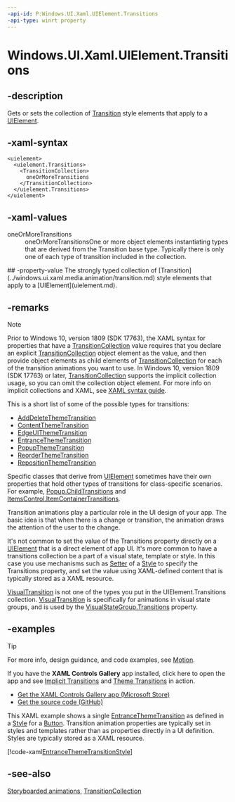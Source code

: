 ```yaml
---
-api-id: P:Windows.UI.Xaml.UIElement.Transitions
-api-type: winrt property
---
```


<!-- Property syntax
public Windows.UI.Xaml.Media.Animation.TransitionCollection Transitions { get;  set; }
-->

# Windows.UI.Xaml.UIElement.Transitions

## -description
Gets or sets the collection of [Transition](../windows.ui.xaml.media.animation/transition.md) style elements that apply to a [UIElement](uielement.md).

## -xaml-syntax
```xaml
<uielement>
  <uielement.Transitions>
    <TransitionCollection>
      oneOrMoreTransitions
    </TransitionCollection>
  </uielement.Transitions>
</uielement>
```


## -xaml-values
<dl><dt>oneOrMoreTransitions</dt><dd>oneOrMoreTransitionsOne or more object elements instantiating types that are derived from the Transition base type. Typically there is only one of each type of transition included in the collection.</dd>
</dl>
## -property-value
The strongly typed collection of [Transition](../windows.ui.xaml.media.animation/transition.md) style elements that apply to a [UIElement](uielement.md).

## -remarks

> [!NOTE]
> Prior to Windows 10, version 1809 (SDK 17763), the XAML syntax for properties that have a [TransitionCollection](../windows.ui.xaml.media.animation/transitioncollection.md) value requires that you declare an explicit [TransitionCollection](../windows.ui.xaml.media.animation/transitioncollection.md) object element as the value, and then provide object elements as child elements of [TransitionCollection](../windows.ui.xaml.media.animation/transitioncollection.md) for each of the transition animations you want to use. In Windows 10, version 1809 (SDK 17763) or later, [TransitionCollection](../windows.ui.xaml.media.animation/transitioncollection.md) supports the implicit collection usage, so you can omit the collection object element. For more info on implicit collections and XAML, see [XAML syntax guide](/windows/uwp/xaml-platform/xaml-syntax-guide).

This is a short list of some of the possible types for transitions:
+ [AddDeleteThemeTransition](../windows.ui.xaml.media.animation/adddeletethemetransition.md)
+ [ContentThemeTransition](../windows.ui.xaml.media.animation/contentthemetransition.md)
+ [EdgeUIThemeTransition](../windows.ui.xaml.media.animation/edgeuithemetransition.md)
+ [EntranceThemeTransition](../windows.ui.xaml.media.animation/entrancethemetransition.md)
+ [PopupThemeTransition](../windows.ui.xaml.media.animation/popupthemetransition.md)
+ [ReorderThemeTransition](../windows.ui.xaml.media.animation/reorderthemetransition.md)
+ [RepositionThemeTransition](../windows.ui.xaml.media.animation/repositionthemetransition.md)

Specific classes that derive from [UIElement](uielement.md) sometimes have their own properties that hold other types of transitions for class-specific scenarios. For example, [Popup.ChildTransitions](../windows.ui.xaml.controls.primitives/popup_childtransitions.md) and [ItemsControl.ItemContainerTransitions](../windows.ui.xaml.controls/itemscontrol_itemcontainertransitions.md).

Transition animations play a particular role in the UI design of your app. The basic idea is that when there is a change or transition, the animation draws the attention of the user to the change.
<!-- For more info, see  Transition animations and theme animations.-->

It's not common to set the value of the Transitions property directly on a [UIElement](uielement.md) that is a direct element of app UI. It's more common to have a transitions collection be a part of a visual state, template or style. In this case you use mechanisms such as [Setter](setter.md) of a [Style](style.md) to specify the Transitions property, and set the value using XAML-defined content that is typically stored as a XAML resource.

[VisualTransition](visualtransition.md) is not one of the types you put in the UIElement.Transitions collection. [VisualTransition](visualtransition.md) is specifically for animations in visual state groups, and is used by the [VisualStateGroup.Transitions](visualstategroup_transitions.md) property.

## -examples

> [!TIP]
> For more info, design guidance, and code examples, see [Motion](/windows/uwp/design/motion/).
>
> If you have the **XAML Controls Gallery** app installed, click here to open the app and see [Implicit Transitions](xamlcontrolsgallery:/item/ImplicitTransitions) and [Theme Transitions](xamlcontrolsgallery:/item/ThemeTransitions) in action.
> + [Get the XAML Controls Gallery app (Microsoft Store)](https://www.microsoft.com/store/productId/9MSVH128X2ZT)
> + [Get the source code (GitHub)](https://github.com/Microsoft/Xaml-Controls-Gallery)

This XAML example shows a single [EntranceThemeTransition](../windows.ui.xaml.media.animation/entrancethemetransition.md) as defined in a [Style](style.md) for a [Button](../windows.ui.xaml.controls/button.md). Transition animation properties are typically set in styles and templates rather than as properties directly in a UI definition. Styles are typically stored as a XAML resource.

[!code-xaml[EntranceThemeTransitionStyle](../windows.ui.xaml/code/EntranceThemeTransitionStyle/csharp/BlankPage.xaml#SnippetEntranceThemeTransitionStyle)]

## -see-also

[Storyboarded animations](https://docs.microsoft.com/windows/uwp/graphics/storyboarded-animations), [TransitionCollection](../windows.ui.xaml.media.animation/transitioncollection.md)
